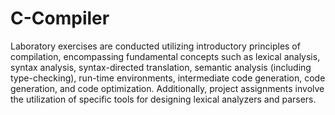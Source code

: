 # C-Compiler
Laboratory exercises are conducted utilizing introductory principles of compilation, encompassing fundamental concepts such as lexical analysis, syntax analysis, syntax-directed translation, semantic analysis (including type-checking), run-time environments, intermediate code generation, code generation, and code optimization. Additionally, project assignments involve the utilization of specific tools for designing lexical analyzers and parsers.
